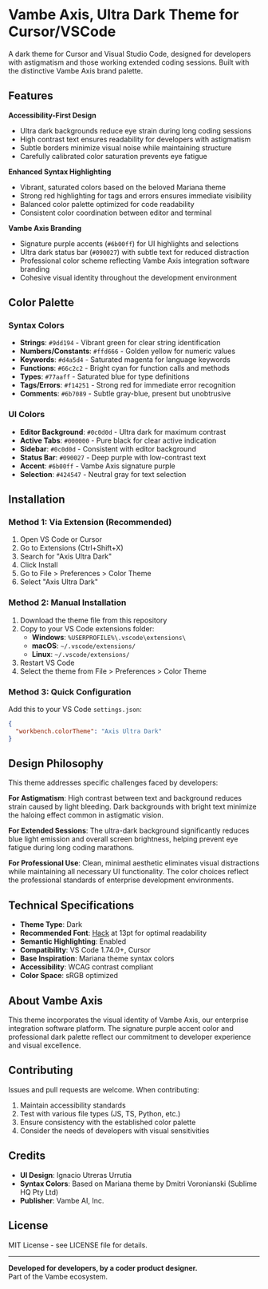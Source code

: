 # Vambe Axis, Ultra Dark Theme for Cursor/VSCode

A dark theme for Cursor and Visual Studio Code, designed for developers with astigmatism and those working extended coding sessions. Built with the distinctive Vambe Axis brand palette.

## Features

**Accessibility-First Design**
- Ultra dark backgrounds reduce eye strain during long coding sessions
- High contrast text ensures readability for developers with astigmatism
- Subtle borders minimize visual noise while maintaining structure
- Carefully calibrated color saturation prevents eye fatigue

**Enhanced Syntax Highlighting**
- Vibrant, saturated colors based on the beloved Mariana theme
- Strong red highlighting for tags and errors ensures immediate visibility
- Balanced color palette optimized for code readability
- Consistent color coordination between editor and terminal

**Vambe Axis Branding**
- Signature purple accents (`#6b00ff`) for UI highlights and selections
- Ultra dark status bar (`#090027`) with subtle text for reduced distraction
- Professional color scheme reflecting Vambe Axis integration software branding
- Cohesive visual identity throughout the development environment

## Color Palette

### Syntax Colors
- **Strings**: `#9dd194` - Vibrant green for clear string identification
- **Numbers/Constants**: `#ffd666` - Golden yellow for numeric values
- **Keywords**: `#d4a5d4` - Saturated magenta for language keywords
- **Functions**: `#66c2c2` - Bright cyan for function calls and methods
- **Types**: `#77aaff` - Saturated blue for type definitions
- **Tags/Errors**: `#f14251` - Strong red for immediate error recognition
- **Comments**: `#6b7089` - Subtle gray-blue, present but unobtrusive

### UI Colors
- **Editor Background**: `#0c0d0d` - Ultra dark for maximum contrast
- **Active Tabs**: `#000000` - Pure black for clear active indication
- **Sidebar**: `#0c0d0d` - Consistent with editor background
- **Status Bar**: `#090027` - Deep purple with low-contrast text
- **Accent**: `#6b00ff` - Vambe Axis signature purple
- **Selection**: `#424547` - Neutral gray for text selection

## Installation

### Method 1: Via Extension (Recommended)
1. Open VS Code or Cursor
2. Go to Extensions (Ctrl+Shift+X)
3. Search for "Axis Ultra Dark"
4. Click Install
5. Go to File > Preferences > Color Theme
6. Select "Axis Ultra Dark"

### Method 2: Manual Installation
1. Download the theme file from this repository
2. Copy to your VS Code extensions folder:
   - **Windows**: `%USERPROFILE%\.vscode\extensions\`
   - **macOS**: `~/.vscode/extensions/`
   - **Linux**: `~/.vscode/extensions/`
3. Restart VS Code
4. Select the theme from File > Preferences > Color Theme

### Method 3: Quick Configuration
Add this to your VS Code `settings.json`:
```json
{
  "workbench.colorTheme": "Axis Ultra Dark"
}
```

## Design Philosophy

This theme addresses specific challenges faced by developers:

**For Astigmatism**: High contrast between text and background reduces strain caused by light bleeding. Dark backgrounds with bright text minimize the haloing effect common in astigmatic vision.

**For Extended Sessions**: The ultra-dark background significantly reduces blue light emission and overall screen brightness, helping prevent eye fatigue during long coding marathons.

**For Professional Use**: Clean, minimal aesthetic eliminates visual distractions while maintaining all necessary UI functionality. The color choices reflect the professional standards of enterprise development environments.

## Technical Specifications

- **Theme Type**: Dark
- **Recommended Font**: [Hack](https://sourcefoundry.org/hack/) at 13pt for optimal readability
- **Semantic Highlighting**: Enabled
- **Compatibility**: VS Code 1.74.0+, Cursor
- **Base Inspiration**: Mariana theme syntax colors
- **Accessibility**: WCAG contrast compliant
- **Color Space**: sRGB optimized

## About Vambe Axis

This theme incorporates the visual identity of Vambe Axis, our enterprise integration software platform. The signature purple accent color and professional dark palette reflect our commitment to developer experience and visual excellence.

## Contributing

Issues and pull requests are welcome. When contributing:

1. Maintain accessibility standards
2. Test with various file types (JS, TS, Python, etc.)
3. Ensure consistency with the established color palette
4. Consider the needs of developers with visual sensitivities

## Credits

- **UI Design**: Ignacio Utreras Urrutia
- **Syntax Colors**: Based on Mariana theme by Dmitri Voronianski (Sublime HQ Pty Ltd)
- **Publisher**: Vambe AI, Inc.

## License

MIT License - see LICENSE file for details.

---

**Developed for developers, by a coder product designer.**  
Part of the Vambe ecosystem.

